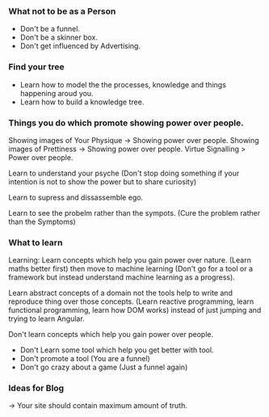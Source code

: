 ### What  not to be as a Person
- Don't be a funnel.
- Don't be a skinner box.
- Don't get influenced by Advertising.

### Find your tree
- Learn how to model the the processes, knowledge and things happening aroud you.
- Learn how to build a knowledge tree. 

### Things you do which promote showing power over people.
Showing images of Your Physique -> Showing power over people.
Showing images of Prettiness -> Showing power over people.
Virtue Signalling > Power over people.

Learn to understand your psyche (Don't stop doing something if your intention is not to show the power but to share curiosity)

Learn to supress and dissassemble ego.

Learn to see the probelm rather than the sympots. (Cure the problem rather than the Symptoms)

### What to learn 
Learning: 
Learn concepts which help you gain power over nature. (Learn maths better first) then move to machine learning (Don't go for a tool or a framework but instead understand machine learning as a progress).

Learn abstract concepts of a domain not the tools help to write and reproduce thing over those concepts.  (Learn reactive programming, learn functional programming, learn how DOM works) instead of just jumping and trying to learn Angular.

Don't learn concepts which help you gain power over people.
- Don't Learn some tool which help you get better with tool. 
- Don't promote a tool (You are a funnel)
- Don't go crazy about a game (Just a funnel again)


### Ideas for Blog
-> Your site should contain maximum amount of truth.